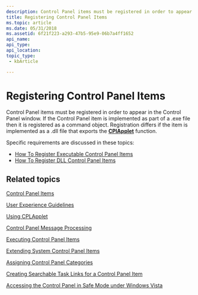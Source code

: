```yaml
---
description: Control Panel items must be registered in order to appear in the Control Panel window.
title: Registering Control Panel Items
ms.topic: article
ms.date: 05/31/2018
ms.assetid: 6f21f223-a293-47b5-95e9-06b7a4ff1652
api_name: 
api_type: 
api_location: 
topic_type: 
 - kbArticle

---
```


# Registering Control Panel Items

Control Panel items must be registered in order to appear in the Control Panel window. If the Control Panel item is implemented as part of a .exe file then it is registered as a command object. Registration differs if the item is implemented as a .dll file that exports the [**CPlApplet**](/windows/win32/api/cpl/nc-cpl-applet_proc) function.

Specific requirements are discussed in these topics:

- [How To Register Executable Control Panel Items](how-to-register-an-executable-control-panel-item-registration-.md)
- [How To Register DLL Control Panel Items](how-to-register-dll-control-panel-item-registration-.md)

## Related topics

<dl> <dt>

[Control Panel Items](control-panel-applications.md)
</dt> <dt>

[User Experience Guidelines](user-experience-guidelines.md)
</dt> <dt>

[Using CPLApplet](using-cplapplet.md)
</dt> <dt>

[Control Panel Message Processing](message-processing.md)
</dt> <dt>

[Executing Control Panel Items](executing-control-panel-items.md)
</dt> <dt>

[Extending System Control Panel Items](extending-system-control-panel-items.md)
</dt> <dt>

[Assigning Control Panel Categories](assigning-control-panel-categories.md)
</dt> <dt>

[Creating Searchable Task Links for a Control Panel Item](creating-searchable-task-links.md)
</dt> <dt>

[Accessing the Control Panel in Safe Mode under Windows Vista](accessing-the-cp-in-safe-mode-under-vista.md)
</dt> </dl>

 

 
